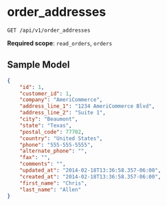 order_addresses
===============

```shell
GET /api/v1/order_addresses
```

**Required scope**: `read_orders`, `orders`

Sample Model
------------

```json
{
	"id": 1,
	"customer_id": 1,
	"company": "AmeriCommerce",
	"address_line_1": "1234 AmeriCommerce Blvd",
	"address_line_2": "Suite 1",
	"city": "Beaumont",
	"state": "Texas",
	"postal_code": 77702,
	"country": "United States",
	"phone": "555-555-5555",
	"alternate_phone": "",
	"fax": "",
	"comments": "",
	"updated_at": "2014-02-18T13:36:58.357-06:00",
	"created_at": "2014-02-18T13:36:58.357-06:00",
	"first_name": "Chris",
	"last_name": "Allen"
}
```